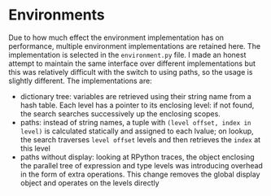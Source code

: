Environments
============

Due to how much effect the environment implementation has on performance, multiple environment implementations are 
retained here. The implementation is selected in the `environment.py` file. I made an honest attempt to maintain the 
same interface over different implementations but this was relatively difficult with the switch to using paths, so the 
usage is slightly different. The implementations are:

 - dictionary tree: variables are retrieved using their string name from a hash table. Each level has a pointer to its
 enclosing level: if not found, the search searches successively up the enclosing scopes.
 - paths: instead of string names, a tuple with `(level offset, index in level)` is calculated statically and assigned 
 to each lvalue; on lookup, the search traverses `level offset` levels and then retrieves the `index` at this level
 - paths without display: looking at RPython traces, the object enclosing the parallel tree of expression and type 
 levels was introducing overhead in the form of extra operations. This change removes the global display object and 
 operates on the levels directly